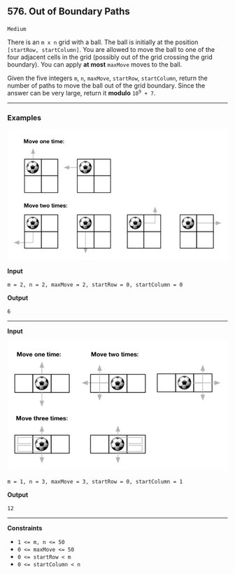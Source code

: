 ## 576. Out of Boundary Paths 

`Medium`

There is an `m x n` grid with a ball. The ball is initially at the position `[startRow, startColumn]`. You are allowed to move the ball to one of the four adjacent cells in the grid (possibly out of the grid crossing the grid boundary). You can apply **at most** `maxMove` moves to the ball.

Given the five integers `m`, `n`, `maxMove`, `startRow`, `startColumn`, return the number of paths to move the ball out of the grid boundary. Since the answer can be very large, return it **modulo** <code>10<sup>9</sup> + 7</code>.

---

### Examples

![](out_of_boundary_paths_1.png)

**Input**
```
m = 2, n = 2, maxMove = 2, startRow = 0, startColumn = 0
```

**Output**
```
6
```

---

**Input**

![](out_of_boundary_paths_2.png)

```
m = 1, n = 3, maxMove = 3, startRow = 0, startColumn = 1
```

**Output**
```
12
```

---

**Constraints**
* `1 <= m, n <= 50`
* `0 <= maxMove <= 50`
* `0 <= startRow < m`
* `0 <= startColumn < n`